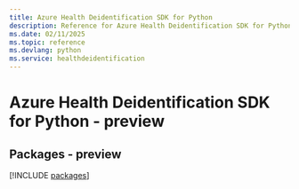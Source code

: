 ```yaml
---
title: Azure Health Deidentification SDK for Python
description: Reference for Azure Health Deidentification SDK for Python
ms.date: 02/11/2025
ms.topic: reference
ms.devlang: python
ms.service: healthdeidentification
---
```

# Azure Health Deidentification SDK for Python - preview
## Packages - preview
[!INCLUDE [packages](health-deidentification-index.md)]